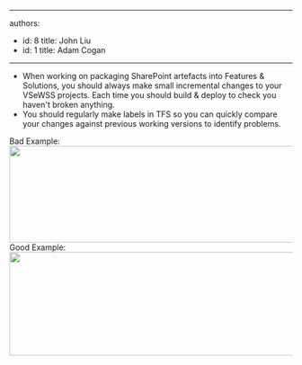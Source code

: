 

---
authors:
  - id: 8
    title: John Liu
  - id: 1
    title: Adam Cogan
---




<span class='intro'> 
  <ul>
    <li>When working on packaging SharePoint artefacts into Features &amp; Solutions, you should always make small incremental changes to your VSeWSS projects. Each time you should build &amp; deploy to check you haven't broken anything. </li>
    <li>You should regularly make labels in TFS so you can quickly compare your changes against previous working versions to identify problems. </li>
</ul>
 </span>


  <font id="tmpPasteIE1306307776322">Bad Example&#58;<img width="838" height="191" alt="" style="width&#58;678px;height&#58;172px;" src="/SoftwareDevelopment/RulesToBetterSharePoint/PublishingImages/BadVersioning.png" /><br>
Good Example&#58; <img width="803" height="231" alt="" style="width&#58;654px;height&#58;184px;" src="/SoftwareDevelopment/RulesToBetterSharePoint/PublishingImages/GoodVersioning.png" /></font> 



